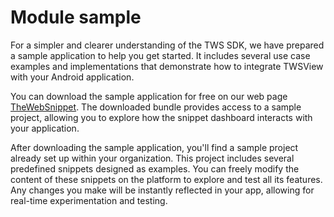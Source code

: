 # Module sample

For a simpler and clearer understanding of the TWS SDK, we have prepared a sample application to help you get started.
It includes several use case examples and implementations that demonstrate how to integrate TWSView with your Android application.

You can download the sample application for free on our web page <a href="https://thewebsnippet.dev/">TheWebSnippet</a>.
The downloaded bundle provides access to a sample project, allowing you to explore how the snippet
dashboard interacts with your application.

After downloading the sample application, you'll find a sample project already set up within your organization.
This project includes several predefined snippets designed as examples. You can freely modify the content of these
snippets on the platform to explore and test all its features. 
Any changes you make will be instantly reflected in your app, allowing for real-time experimentation and testing.